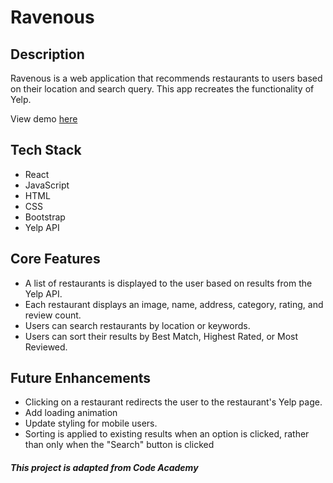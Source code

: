 # Ravenous

## Description
Ravenous is a web application that recommends restaurants to users based on their location and search query. This app recreates the functionality of Yelp. 

View demo [here](https://calaisg-ravenous.netlify.app/)

## Tech Stack
* React
* JavaScript
* HTML
* CSS
* Bootstrap
* Yelp API

## Core Features
* A list of restaurants is displayed to the user based on results from the Yelp API.
* Each restaurant displays an image, name, address, category, rating, and review count.
* Users can search restaurants by location or keywords.
* Users can sort their results by Best Match, Highest Rated, or Most Reviewed.

## Future Enhancements 
* Clicking on a restaurant redirects the user to the restaurant's Yelp page.
* Add loading animation
* Update styling for mobile users.
* Sorting is applied to existing results when an option is clicked, rather than only when the "Search" button is clicked

##### This project is adapted from Code Academy
